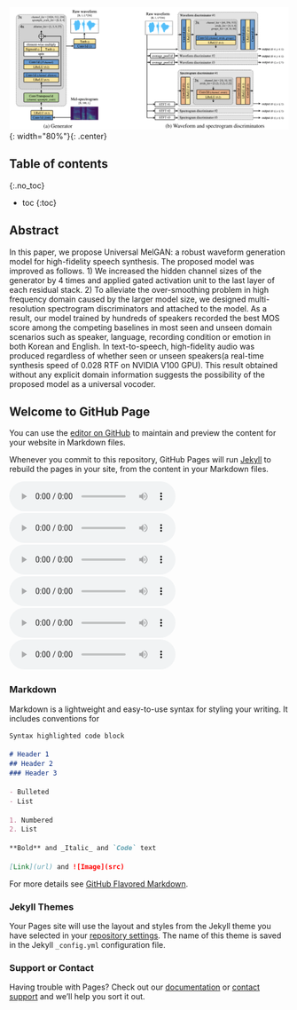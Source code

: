 ![Image](figure1.png){: width="80%"}{: .center}

## Table of contents
{:.no_toc}
* toc
{:toc}

## Abstract
In this paper, we propose Universal MelGAN: a robust waveform generation model for high-fidelity speech synthesis. The proposed model was improved as follows. 1) We increased the hidden channel sizes of the generator by 4 times and applied gated activation unit to the last layer of each residual stack. 2) To alleviate the over-smoothing problem in high frequency domain caused by the larger model size, we designed multi-resolution spectrogram discriminators and attached to the model. As a result, our model trained by hundreds of speakers recorded the best MOS score among the competing baselines in most seen and unseen domain scenarios such as speaker, language, recording condition or emotion in both Korean and English. In text-to-speech, high-fidelity audio was produced regardless of whether seen or unseen speakers(a real-time synthesis speed of 0.028 RTF on NVIDIA V100 GPU). This result obtained without any explicit domain information suggests the possibility of the proposed model as a universal vocoder.


## Welcome to GitHub Page

You can use the [editor on GitHub](https://github.com/kallavinka8045/icassp2021/edit/gh-pages/index.md) to maintain and preview the content for your website in Markdown files.

Whenever you commit to this repository, GitHub Pages will run [Jekyll](https://jekyllrb.com/) to rebuild the pages in your site, from the content in your Markdown files.

<tr>
  <td><audio controls ><source src="wav_for_mos/eng/wavernn/eng_seen_single/LJ021-0045.wav" type="audio/wav"></audio></td>
  <td><audio controls ><source src="wav_for_mos/eng/wavernn/eng_seen_single/LJ021-0045.wav" type="audio/wav"></audio></td>
  <td><audio controls ><source src="wav_for_mos/eng/wavernn/eng_seen_single/LJ021-0045.wav" type="audio/wav"></audio></td>
  <td><audio controls ><source src="wav_for_mos/eng/wavernn/eng_seen_single/LJ021-0045.wav" type="audio/wav"></audio></td>
  <td><audio controls ><source src="wav_for_mos/eng/wavernn/eng_seen_single/LJ021-0045.wav" type="audio/wav"></audio></td>
  <td><audio controls ><source src="wav_for_mos/eng/wavernn/eng_seen_single/LJ021-0045.wav" type="audio/wav"></audio></td>
</tr>

### Markdown

Markdown is a lightweight and easy-to-use syntax for styling your writing. It includes conventions for

```markdown
Syntax highlighted code block

# Header 1
## Header 2
### Header 3

- Bulleted
- List

1. Numbered
2. List

**Bold** and _Italic_ and `Code` text

[Link](url) and ![Image](src)
```

For more details see [GitHub Flavored Markdown](https://guides.github.com/features/mastering-markdown/).

### Jekyll Themes

Your Pages site will use the layout and styles from the Jekyll theme you have selected in your [repository settings](https://github.com/kallavinka8045/icassp2021/settings). The name of this theme is saved in the Jekyll `_config.yml` configuration file.

### Support or Contact

Having trouble with Pages? Check out our [documentation](https://docs.github.com/categories/github-pages-basics/) or [contact support](https://github.com/contact) and we’ll help you sort it out.
